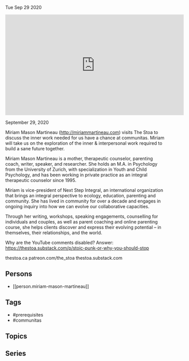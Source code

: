 



Tue Sep 29 2020

<iframe width="560" height="315" src="https://www.youtube.com/embed/PX3u_iBSF1Q" title="Prerequisites for Communitas w/ Miriam Mason Martineau" frameborder="0" allow="accelerometer; autoplay; clipboard-write; encrypted-media; gyroscope; picture-in-picture" allowfullscreen ></iframe>

September 29, 2020

Miriam Mason Martineau (http://miriammartineau.com) visits The Stoa to discuss the inner work needed for us have a chance at communitas. Miriam will take us on the exploration of the inner & interpersonal work required to build a sane future together.

Miriam Mason Martineau is a mother, therapeutic counselor, parenting coach, writer, speaker, and researcher. She holds an M.A. in Psychology from the University of Zurich, with specialization in Youth and Child Psychology, and has been working in private practice as an integral therapeutic counselor since 1995.

Miriam is vice-president of Next Step Integral, an international organization that brings an integral perspective to ecology, education, parenting and community. She has lived in community for over a decade and engages in ongoing inquiry into how we can evolve our collaborative capacities.

Through her writing, workshops, speaking engagements, counselling for individuals and couples, as well as parent coaching and online parenting course, she helps clients discover and express their evolving potential – in themselves, their relationships, and the world.

Why are the YouTube comments disabled? Answer: https://thestoa.substack.com/p/stoic-punk-or-why-you-should-stop

thestoa.ca
patreon.com/the_stoa
thestoa.substack.com

## Persons

- [[person.miriam-mason-martineau]]

## Tags

- #prerequisites
- #communitas

## Topics



## Series



